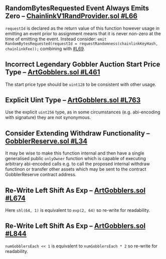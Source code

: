 ## RandomBytesRequested Event Always Emits Zero – [ChainlinkV1RandProvider.sol #L66](https://github.com/code-423n4/2022-09-artgobblers/blob/d2087c5a8a6a4f1b9784520e7fe75afa3a9cbdbe/src/utils/rand/ChainlinkV1RandProvider.sol#L66)
`requestId` is declared as the return value of this function however usage in emitting an event prior to assignment means that it is never non-zero at the time of emitting the event. Instead consider: ```emit RandomBytesRequested(requestId = requestRandomness(chainlinkKeyHash, chainlinkFee));``` combining with [#L69](https://github.com/code-423n4/2022-09-artgobblers/blob/d2087c5a8a6a4f1b9784520e7fe75afa3a9cbdbe/src/utils/rand/ChainlinkV1RandProvider.sol#L69).

## Incorrect Legendary Gobbler Auction Start Price Type – [ArtGobblers.sol #L461](https://github.com/code-423n4/2022-09-artgobblers/blob/d2087c5a8a6a4f1b9784520e7fe75afa3a9cbdbe/src/ArtGobblers.sol#L461)
The start price type should be `uint128` to be consistent with other usage.

## Explicit Uint Type – [ArtGobblers.sol #L763](https://github.com/code-423n4/2022-09-artgobblers/blob/d2087c5a8a6a4f1b9784520e7fe75afa3a9cbdbe/src/ArtGobblers.sol#L763)
Use the explicit `uint256` type, as in some circumstances (e.g. abi-encoding with signature) they are not synonymous.

## Consider Extending Withdraw Functionality – [GobblerReserve.sol #L34](https://github.com/code-423n4/2022-09-artgobblers/blob/d2087c5a8a6a4f1b9784520e7fe75afa3a9cbdbe/src/utils/GobblerReserve.sol#L34)
It may be wise to make this function internal and then have a single generalised public `onlyOwner` function which is capable of executing arbitrary abi-encoded calls e.g. to call the proposed internal withdraw functinon or transfer other assets which may be sent to the contract GobblerReserve contract address.

## Re-Write Left Shift As Exp – [ArtGobblers.sol #L674](https://github.com/code-423n4/2022-09-artgobblers/blob/d2087c5a8a6a4f1b9784520e7fe75afa3a9cbdbe/src/ArtGobblers.sol#L674)
Here `shl(64, 1)` is equivalent to `exp(2, 64)` so re-write for readability.

## Re-Write Left Shift As Exp – [ArtGobblers.sol #L844](https://github.com/code-423n4/2022-09-artgobblers/blob/d2087c5a8a6a4f1b9784520e7fe75afa3a9cbdbe/src/ArtGobblers.sol#L844)
`numGobblersEach << 1` is equivalent to `numGobblersEach * 2` so re-write for readability.